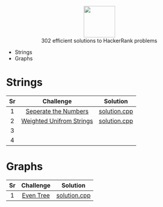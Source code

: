 <p align="center">
    <a href="https://www.hackerrank.com/rshaghoulian">
        <img height=85 src="https://d3keuzeb2crhkn.cloudfront.net/hackerrank/assets/styleguide/logo_wordmark-f5c5eb61ab0a154c3ed9eda24d0b9e31.svg">
    </a>
    <br>302 efficient solutions to HackerRank problems
</p>


* Strings
* Graphs

# Strings
| Sr |  Challenge   | Solution |
|:---:|:---:|:--:|
|  1  |  [Seperate the Numbers](https://www.hackerrank.com/challenges/separate-the-numbers)   |  [solution.cpp](https://github.com/richagithub/Codes/blob/master/Questions/Hackerrank/Seperate_the_numbers.cpp)  |
|  2  |  [Weighted Unifrom Strings](https://www.hackerrank.com/challenges/weighted-uniform-string/problem)   |  [solution.cpp](https://github.com/richagithub/Codes/blob/master/Questions/Hackerrank/Weighted_Uniform_String.cpp)  |
|  3  |    |    |
|  4  |    |    |

# Graphs
| Sr |  Challenge   | Solution |
|:---:|:---:|:--:|
|  1  |  [Even Tree](https://www.hackerrank.com/challenges/even-tree)  |  [solution.cpp](https://github.com/richagithub/Codes/blob/master/Questions/Hackerrank/Even%20Tree.cpp)  |
